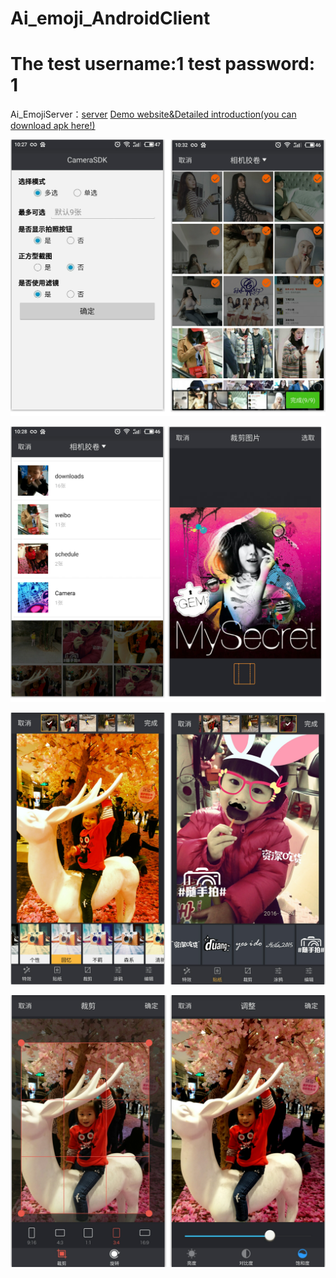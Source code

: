  

# Ai_emoji_AndroidClient
# The test username:1  test password: 1
Ai_EmojiServer：[server](https://github.com/GGADprogrammer/Ai_Emoji_Paste_Based_on_Baidu_Face_Detect_Server) 
[Demo website&Detailed introduction(you can download apk here!)](http://212.64.48.72/) 

![](/screenshots/1.png)

![](/screenshots/2.png)

![](/screenshots/3.png)

![](/screenshots/4.png)
